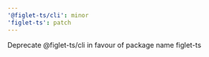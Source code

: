 ```yaml
---
'@figlet-ts/cli': minor
'figlet-ts': patch
---
```


Deprecate @figlet-ts/cli in favour of package name figlet-ts
